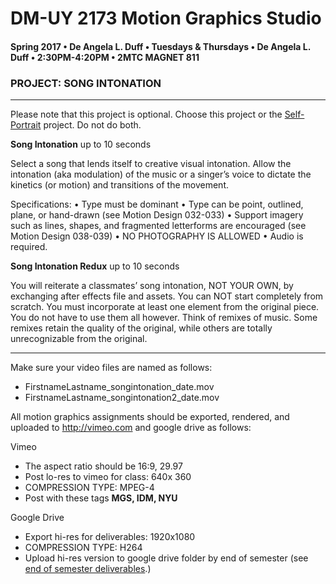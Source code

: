 # DM-UY 2173 Motion Graphics Studio

#### Spring 2017 • De Angela L. Duff • Tuesdays &amp; Thursdays • De Angela L. Duff • 2:30PM-4:20PM • 2MTC MAGNET 811

### PROJECT: SONG INTONATION

---

Please note that this project is optional. Choose this project or the [Self-Portrait](projects_self_portrait.md) project. Do not do both.

**Song Intonation** up to 10 seconds

Select a song that lends itself to creative visual intonation. Allow the intonation
(aka modulation) of the music or a singer’s voice to dictate the kinetics (or motion) and transitions of the movement.

Specifications:
• Type must be dominant
• Type can be point, outlined, plane, or hand-drawn (see Motion Design
032-033)
• Support imagery such as lines, shapes, and fragmented letterforms are
encouraged (see Motion Design 038-039)
• NO PHOTOGRAPHY IS ALLOWED
• Audio is required.

**Song Intonation Redux**   up to 10 seconds  

You will reiterate a classmates’ song intonation, NOT YOUR OWN, by
exchanging after effects file and assets. You can NOT start completely
from scratch. You must incorporate at least one element from the original
piece. You do not have to use them all however. Think of remixes of music.
Some remixes retain the quality of the original, while others are totally
unrecognizable from the original. 

---

Make sure your video files are named as follows:
* FirstnameLastname_songintonation_date.mov
* FirstnameLastname_songintonation2_date.mov

All motion graphics assignments should be exported, rendered, and uploaded to http://vimeo.com and google drive as follows:

Vimeo
* The aspect ratio should be 16:9, 29.97
* Post lo-res to vimeo for class: 640x 360
* COMPRESSION TYPE: MPEG-4
* Post with these tags **MGS, IDM, NYU**

Google Drive
* Export hi-res for deliverables: 1920x1080
* COMPRESSION TYPE: H264
* Upload hi-res version to google drive folder by end of semester (see [end of semester deliverables](end_of_semester_deliverables.md).)